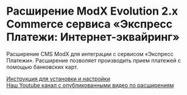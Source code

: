 ﻿# Расширение ModX Evolution 2.x Commerce сервиса «Экспресс Платежи: Интернет-эквайринг»
<p>Расширение CMS ModX для интеграции с сервисом «Экспресс Платежи». Расширение позволяет производить прием платежей с помощью банковских карт.</p>
 <a href="https://express-pay.by/cms-extensions/modx">Инструкция для установки и настройки</a><br/>
 <a href="https://www.youtube.com/c/express-pay-by">Наш Youtube канал с опубликованными видео по расширениям</a>
